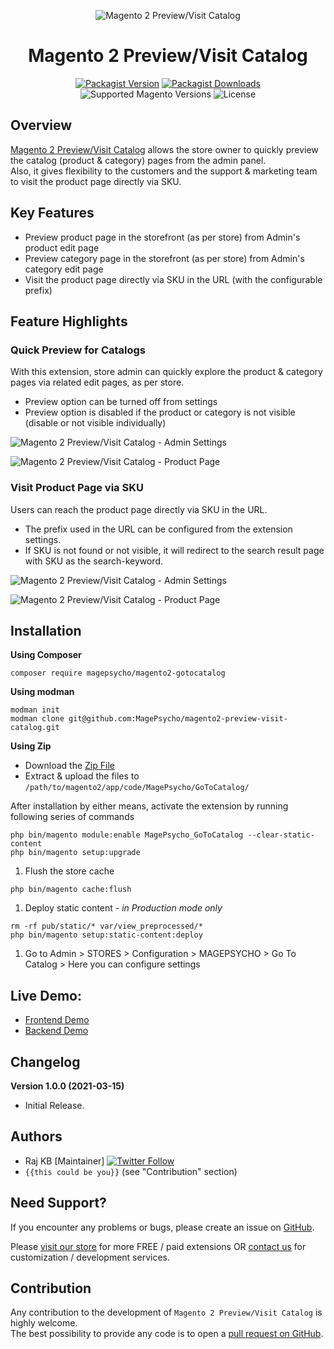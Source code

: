 <div align="center">

![Magento 2 Preview/Visit Catalog](https://i.imgur.com/d8QEHRb.png)
# Magento 2 Preview/Visit Catalog

</div>

<div align="center">

[![Packagist Version](https://img.shields.io/github/v/tag/MagePsycho/magento2-preview-visit-catalog?sort=semver&label=packagist&style=for-the-badge)](https://packagist.org/packages/magepsycho/magento2-gotocatalog)
[![Packagist Downloads](https://img.shields.io/packagist/dt/magepsycho/magento2-gotocatalog.svg?style=for-the-badge)](https://packagist.org/packages/magepsycho/magento2-gotocatalog/stats)
![Supported Magento Versions](https://img.shields.io/badge/magento-%202.3_|_2.4-brightgreen.svg?logo=magento&longCache=true&style=for-the-badge)
![License](https://img.shields.io/badge/license-MIT-green?color=%23234&style=for-the-badge)

</div>

## Overview
[Magento 2 Preview/Visit Catalog](https://www.magepsycho.com/magento2-preview-catalog-visit-sku.html) allows the store owner to quickly preview the catalog (product & category) pages from the admin panel.   
Also, it gives flexibility to the customers and the support & marketing team to visit the product page directly via SKU.

## Key Features
* Preview product page in the storefront (as per store) from Admin's product edit page
* Preview category page in the storefront (as per store) from Admin's category edit page
* Visit the product page directly via SKU in the URL (with the configurable prefix)


## Feature Highlights

### Quick Preview for Catalogs
With this extension, store admin can quickly explore the product & category pages via related edit pages, as per store.  
* Preview option can be turned off from settings
* Preview option is disabled if the product or category is not visible (disable or not visible individually)

![Magento 2 Preview/Visit Catalog - Admin Settings](https://www.magepsycho.com/media/catalog/product/3/_/3.m2-preview-visit-catalog-admin-category-preview.png)

![Magento 2 Preview/Visit Catalog - Product Page](https://www.magepsycho.com/media/catalog/product/6/_/6.m2-preview-visit-catalog-admin-product-preview.png)


### Visit Product Page via SKU

Users can reach the product page directly via SKU in the URL.  
* The prefix used in the URL can be configured from the extension settings.
* If SKU is not found or not visible, it will redirect to the search result page with SKU as the search-keyword.

![Magento 2 Preview/Visit Catalog - Admin Settings](https://www.magepsycho.com/media/catalog/product/2/_/2.m2-preview-visit-catalog-admin-catalog-settings.png)

![Magento 2 Preview/Visit Catalog - Product Page](https://www.magepsycho.com/media/catalog/product/9/_/9.m2-preview-visit-catalog-redirect-via-sku-url.png)

## Installation

**Using Composer**

```
composer require magepsycho/magento2-gotocatalog
```

**Using modman**
```
modman init
modman clone git@github.com:MagePsycho/magento2-preview-visit-catalog.git
```

**Using Zip**
* Download the [Zip File](https://github.com/MagePsycho/magento2-preview-visit-catalog/archive/master.zip)
* Extract & upload the files to `/path/to/magento2/app/code/MagePsycho/GoToCatalog/`

After installation by either means, activate the extension by running following series of commands
```
php bin/magento module:enable MagePsycho_GoToCatalog --clear-static-content
php bin/magento setup:upgrade
```
1. Flush the store cache
```
php bin/magento cache:flush
```
1. Deploy static content - *in Production mode only*
```
rm -rf pub/static/* var/view_preprocessed/*
php bin/magento setup:static-content:deploy
```
1. Go to Admin > STORES > Configuration > MAGEPSYCHO > Go To Catalog > Here you can configure settings

## Live Demo:

* [Frontend Demo](http://m2default.mage-expo.com)
* [Backend Demo](http://m2default.mage-expo.com/admin_m2demo/?module=gotocatalog)

## Changelog

**Version 1.0.0 (2021-03-15)**

* Initial Release.

## Authors

- Raj KB [Maintainer] [![Twitter Follow](https://img.shields.io/twitter/follow/rajkbnp.svg?style=social)](https://twitter.com/rajkbnp)
- `{{this could be you}}` (see "Contribution" section)

## Need Support?
If you encounter any problems or bugs, please create an issue on [GitHub](https://github.com/MagePsycho/magento2-preview-visit-catalog/issues).

Please [visit our store](https://www.magepsycho.com/extensions/magento-2.html) for more FREE / paid extensions OR [contact us](https://magepsycho.com/contact) for customization / development services.

## Contribution
Any contribution to the development of `Magento 2 Preview/Visit Catalog` is highly welcome.  
The best possibility to provide any code is to open a [pull request on GitHub](https://github.com/MagePsycho/magento2-preview-visit-catalog/pulls).
